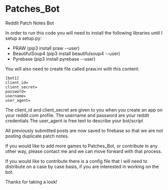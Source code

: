 # Patches_Bot
Reddit Patch Notes Bot

In order to run this code you will need to install the following libraries until I setup a setup.py: 
 - PRAW (pip3 install praw --user) 
 - BeautifulSoup4 (pip3 install beautifulsoup4 --user) 
 - Pyrebase (pip3 install pyrebase --user) 

You will also need to create file called praw.ini with this content: 
```
[bot1]
client_id=
client_secret=
password=
username=
user_agent=
```

The client_id and client_secret are given to you when you create an app on your reddit.com profile. 
The username and password are your reddit credentials
The user_agent is free text to describe your bot/script 

All previously submitted posts are now saved to firebase so that we are not posting duplicate patch notes. 
  
If you would like to add more games to Patches_Bot, or contribute in any other way, please contact me and we can move forward with that process.  

If you would like to contribute there is a config file that I will need to distribute on a case by case basis, if you are interested in 
working on the bot. 

Thanks for taking a look! 
